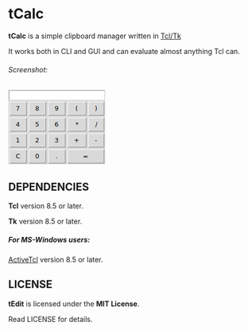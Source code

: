 # tCalc
**tCalc** is a simple clipboard manager written in [Tcl/Tk](https://www.tcl.tk)

It works both in CLI and GUI and can evaluate almost anything Tcl can.

###### Screenshot:
![Screenshot](screenshot.png "Screenshot")

## DEPENDENCIES
**Tcl** version 8.5 or later.

**Tk** version 8.5 or later.

##### For MS-Windows users:
[ActiveTcl](https://www.activestate.com/activetcl) version 8.5 or later.


## LICENSE
**tEdit** is licensed under the **MIT License**.

Read LICENSE for details.
